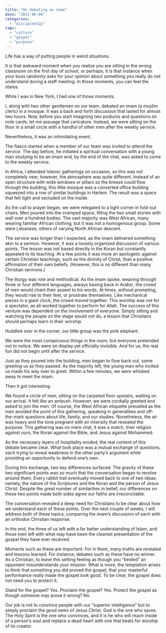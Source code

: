 ```yaml
---
title: "On debating an imam"
date: "2012-06-04"
categories: 
  - "discipleship"
tags: 
  - "culture"
  - "gospel"
  - "purpose"
---
```


Life has a way of putting people in weird situations.

It is that awkward moment when you realize you are sitting in the wrong classroom on the first day of school, or perhaps, it is that instance when your boss randomly asks for your opinion about something you really do not understand during a staff meeting. In those moments, you can feel the stares.

While I was in New York, I had one of those moments.

I, along with two other gentlemen on our team, debated an imam (a muslim cleric) in a mosque. It was a back and forth discussion that lasted for almost two hours. Now, before you start imagining two podiums and questions on note cards, let me assuage that caricature. Instead, we were sitting on the floor in a small circle with a handful of other men after the weekly service.

Nevertheless, it was an intimidating event.

The fiasco started when a member of our team was invited to attend the service. The day before, he initiated a spiritual conversation with a young man studying to be an imam and, by the end of the chat, was asked to come to the weekly service.

In Africa, I attended Islamic gatherings on occasion, so this was not completely new; however, the atmosphere was quite different. Instead of an open structure with wide windows or pillars so the breeze could flow through the building, this little mosque was a converted office building squeezed into a row of similar buildings in Harlem. The result was a space that felt tight and secluded on the inside.

As the call to prayer began, we were relegated to a tight corner in fold-out chairs. Men poured into the cramped space, filling the two small stories with well over a hundred bodies. The vast majority was West African, many wearing familiar African clothing, but it was not a homogenous group. Some were Lebanese, others of varying North African descent.

The service was longer than I expected, as the imam delivered something akin to a sermon. However, it was a loosely organized discussion of various points. The lesson was not based directly in the Koran but constantly appealed to its teaching. At a few points it was more an apologetic against certain Christian teachings, such as the divinity of Christ, than a positive affirmation of their own beliefs. (However, this is no different than many Christian sermons.)

The liturgy was rote and methodical. As the imam spoke, weaving through three or four different languages, always basing back in Arabic, the crowd of men would chant their assent to his words. At times, without prompting, they would rise to their feet, or prostrate themselves. Like mechanical pieces in a giant clock, the crowd moved together. This worship was not for a spectator, as all worked together to perform for Allah. The success of this venture was dependent on the involvement of everyone. Simply sitting and watching the people on the stage would not do, a lesson that Christians should perhaps learn in their worship.

Huddled over in the corner, our little group was the pink elephant.

We were the most conspicuous things in the room, but everyone pretended not to notice. We were on display yet officially invisible. And for us, the real fun did not begin until after the service.

Just as they poured into the building, men began to flow back out, some greeting us as they passed. As the majority left, the young man who invited us made his way over to greet. Within a few minutes, we were whisked away to meet the imam.

Then it got interesting.

We found a circle of men, sitting on the carpeted floor upstairs, waiting on our arrival. It felt like an ambush. However, we were cordially greeted and asked to join the men. Of course, the West African etiquette prevailed as the men avoided the point of this gathering, speaking in generalities and off-the-mark questions about life, family, and our studies. Nonetheless, the air was heavy and the tone pregnant with an intensity that revealed the purpose. This gathering was no mere chat, it was a match, their religion against ours, the Koran against the Bible, and Jesus against Mohammed.

As the necessary layers of hospitality eroded, the real content of this debate became clear. What took place was a mutual exchange of questions, each trying to reveal weakness in the other party’s argument while providing an opportunity to defend one’s own.

During this exchange, two key differences surfaced. The gravity of these two significant points was so much that the conversation began to revolve around them. Every rabbit trail eventually moved back to one of two ideas: namely, the nature of the Scriptures and the Koran and the person of Jesus Christ. Despite the great number of similarities in belief, our differences on these two points made both sides agree our faiths are irreconcilable.

The conversation revealed a deep need for Christians to be clear about how we understand each of these points. Over the next couple of weeks, I will address both of these topics, comparing the imam’s discussion of each with an orthodox Christian response.

In the end, the three of us left with a far better understanding of Islam, and those men left with what may have been the clearest presentation of the gospel they have ever received.

Moments such as these are important. For in them, many truths are revealed and lessons learned. For instance, debates such as these have no winner. As a Christian, to leave this setting feeling as though you “bested” an opponent misunderstands your mission. What is more, the temptation arises to think that something you did proved the gospel, that your masterful performance really made the gospel look good. To be clear, the gospel does not need you to protect it.

Stand for the gospel? Yes. Proclaim the gospel? Yes. Protect the gospel as though someone may prove it wrong? No.

Our job is not to convince people with our “superior intelligence” but to simply proclaim the good news of Jesus Christ. God is the one who saves. The Holy Spirit is the one who convinces, and it is he who will reach inside of a person’s soul and replace a dead heart with one that beats for worship of its creator.
